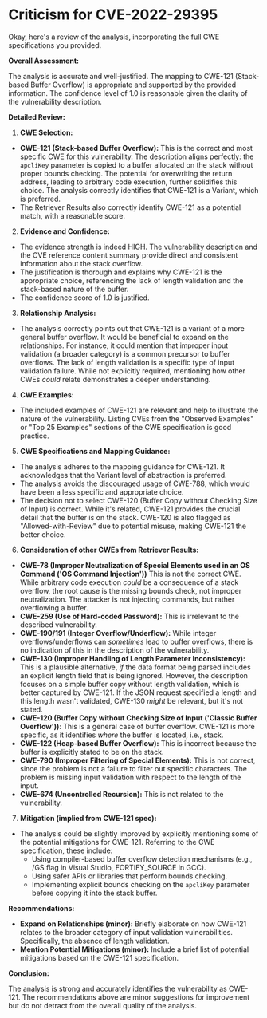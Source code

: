 # Criticism for CVE-2022-29395

Okay, here's a review of the analysis, incorporating the full CWE specifications you provided.

**Overall Assessment:**

The analysis is accurate and well-justified. The mapping to CWE-121 (Stack-based Buffer Overflow) is appropriate and supported by the provided information. The confidence level of 1.0 is reasonable given the clarity of the vulnerability description.

**Detailed Review:**

1.  **CWE Selection:**

*   **CWE-121 (Stack-based Buffer Overflow):** This is the correct and most specific CWE for this vulnerability. The description aligns perfectly: the `apcliKey` parameter is copied to a buffer allocated on the stack without proper bounds checking. The potential for overwriting the return address, leading to arbitrary code execution, further solidifies this choice. The analysis correctly identifies that CWE-121 is a Variant, which is preferred.
*   The Retriever Results also correctly identify CWE-121 as a potential match, with a reasonable score.

2.  **Evidence and Confidence:**

*   The evidence strength is indeed HIGH. The vulnerability description and the CVE reference content summary provide direct and consistent information about the stack overflow.
*   The justification is thorough and explains why CWE-121 is the appropriate choice, referencing the lack of length validation and the stack-based nature of the buffer.
*   The confidence score of 1.0 is justified.

3.  **Relationship Analysis:**

*   The analysis correctly points out that CWE-121 is a variant of a more general buffer overflow. It would be beneficial to expand on the relationships. For instance, it could mention that improper input validation (a broader category) is a common precursor to buffer overflows. The lack of length validation is a specific type of input validation failure. While not explicitly required, mentioning how other CWEs *could* relate demonstrates a deeper understanding.

4.  **CWE Examples:**

*   The included examples of CWE-121 are relevant and help to illustrate the nature of the vulnerability. Listing CVEs from the "Observed Examples" or "Top 25 Examples" sections of the CWE specification is good practice.

5.  **CWE Specifications and Mapping Guidance:**

*   The analysis adheres to the mapping guidance for CWE-121. It acknowledges that the Variant level of abstraction is preferred.
*   The analysis avoids the discouraged usage of CWE-788, which would have been a less specific and appropriate choice.
*   The decision not to select CWE-120 (Buffer Copy without Checking Size of Input) is correct. While it's related, CWE-121 provides the crucial detail that the buffer is on the stack. CWE-120 is also flagged as "Allowed-with-Review" due to potential misuse, making CWE-121 the better choice.

6.  **Consideration of other CWEs from Retriever Results:**

*   **CWE-78 (Improper Neutralization of Special Elements used in an OS Command ('OS Command Injection'))** This is not the correct CWE. While arbitrary code execution *could* be a consequence of a stack overflow, the root cause is the missing bounds check, not improper neutralization. The attacker is not injecting commands, but rather overflowing a buffer.
*   **CWE-259 (Use of Hard-coded Password):** This is irrelevant to the described vulnerability.
*   **CWE-190/191 (Integer Overflow/Underflow):** While integer overflows/underflows can *sometimes* lead to buffer overflows, there is no indication of this in the description of the vulnerability.
*   **CWE-130 (Improper Handling of Length Parameter Inconsistency):** This is a plausible alternative, *if* the data format being parsed includes an explicit length field that is being ignored. However, the description focuses on a simple buffer copy without length validation, which is better captured by CWE-121. If the JSON request specified a length and this length wasn't validated, CWE-130 *might* be relevant, but it's not stated.
*   **CWE-120 (Buffer Copy without Checking Size of Input ('Classic Buffer Overflow'))**: This is a general case of buffer overflow. CWE-121 is more specific, as it identifies *where* the buffer is located, i.e., stack.
*   **CWE-122 (Heap-based Buffer Overflow):** This is incorrect because the buffer is explicitly stated to be on the stack.
*   **CWE-790 (Improper Filtering of Special Elements):** This is not correct, since the problem is not a failure to filter out specific characters. The problem is missing input validation with respect to the length of the input.
*   **CWE-674 (Uncontrolled Recursion):** This is not related to the vulnerability.

7.  **Mitigation (implied from CWE-121 spec):**

*   The analysis could be slightly improved by explicitly mentioning some of the potential mitigations for CWE-121.  Referring to the CWE specification, these include:
    *   Using compiler-based buffer overflow detection mechanisms (e.g., /GS flag in Visual Studio, FORTIFY_SOURCE in GCC).
    *   Using safer APIs or libraries that perform bounds checking.
    *   Implementing explicit bounds checking on the `apcliKey` parameter before copying it into the stack buffer.

**Recommendations:**

*   **Expand on Relationships (minor):** Briefly elaborate on how CWE-121 relates to the broader category of input validation vulnerabilities. Specifically, the absence of length validation.
*   **Mention Potential Mitigations (minor):** Include a brief list of potential mitigations based on the CWE-121 specification.

**Conclusion:**

The analysis is strong and accurately identifies the vulnerability as CWE-121. The recommendations above are minor suggestions for improvement but do not detract from the overall quality of the analysis.